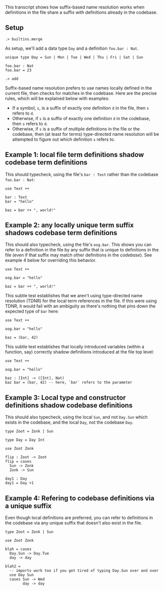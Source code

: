 This transcript shows how suffix-based name resolution works when definitions in the file share a suffix with definitions already in the codebase.

## Setup

```ucm:hide
.> builtins.merge
```

As setup, we'll add a data type `Day` and a definition `foo.bar : Nat`.

```unison:hide
unique type Day = Sun | Mon | Tue | Wed | Thu | Fri | Sat | Sun

foo.bar : Nat
foo.bar = 23
```

```ucm:hide
.> add
```

Suffix-based name resolution prefers to use names locally defined in the current file, then checks for matches in the codebase. Here are the precise rules, which will be explained below with examples:

* If a symbol, `s`, is a suffix of exactly one definition `d` in the file, then `s` refers to `d`.
* Otherwise, if `s` is a suffix of exactly one definition `d` in the codebase, then `s` refers to `d`.
* Otherwise, if `s` is a suffix of multiple definitions in the file or the codebase, then (at least for terms) type-directed name resolution will be attempted to figure out which definition `s` refers to.

## Example 1: local file term definitions shadow codebase term definitions

This should typecheck, using the file's `bar : Text` rather than the codebase `foo.bar : Nat`:

```unison:hide
use Text ++

bar : Text
bar = "hello"

baz = bar ++ ", world!"
```

## Example 2: any locally unique term suffix shadows codebase term definitions

This should also typecheck, using the file's `oog.bar`. This shows you can refer to a definition in the file by any suffix that is unique to definitions in the file (even if that suffix may match other definitions in the _codebase_). See example 4 below for overriding this behavior.

```unison:hide
use Text ++

oog.bar = "hello"

baz = bar ++ ", world!"
```

This subtle test establishes that we aren't using type-directed name resolution (TDNR) for the local term references in the file. If this were using TDNR, it would fail with an ambiguity as there's nothing that pins down the expected type of `bar` here:

```unison:hide
use Text ++

oog.bar = "hello"

baz = (bar, 42)
```

This subtle test establishes that locally introduced variables (within a function, say) correctly shadow definitions introduced at the file top level:

```unison:hide
use Text ++

oog.bar = "hello"

baz : [Int] -> ([Int], Nat)
baz bar = (bar, 42) -- here, `bar` refers to the parameter
```

## Example 3: Local type and constructor definitions shadow codebase definitions

This should also typecheck, using the local `Sun`, and not `Day.Sun` which exists in the codebase, and the local `Day`, not the codebase `Day`.

```unison:hide
type Zoot = Zonk | Sun

type Day = Day Int

use Zoot Zonk

flip : Zoot -> Zoot
flip = cases
  Sun -> Zonk
  Zonk -> Sun

day1 : Day
day1 = Day +1
```

## Example 4: Refering to codebase definitions via a unique suffix

Even though local definitions are preferred, you can refer to definitions in the codebase via any unique suffix that doesn't also exist in the file.

```unison:hide
type Zoot = Zonk | Sun

use Zoot Zonk

blah = cases
  Day.Sun -> Day.Tue
  day -> day

blah2 =
  -- imports work too if you get tired of typing Day.Sun over and over
  use Day Sun
  cases Sun -> Wed
        day -> day
```
